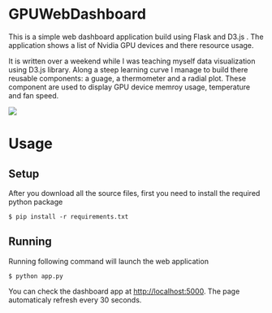 # GPUWebDashboard

This is a simple web dashboard application build using Flask and D3.js . The application shows a list of Nvidia GPU devices and there resource usage. 

It is written over a weekend while I was teaching myself data visualization using D3.js library. Along a steep learning curve I manage to build there reusable components: a  guage, a thermometer and a radial plot. These component are used to display GPU device memroy usage, temperature and fan speed.

![](https://raw.githubusercontent.com/isrish/GPUWebDashboard/master/img/screen.png)

# Usage
## Setup
After you download all the source files, first you need to install the required python package
```
$ pip install -r requirements.txt
```
## Running
Running following command  will launch the web application 
```
$ python app.py
```
You can check the dashboard app at <a href="http://localhost:5000">http://localhost:5000</a>. The page automaticaly refresh every 30 seconds.  


